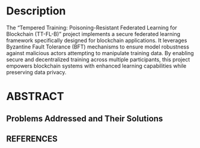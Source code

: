 # Description 
The “Tempered Training: Poisoning-Resistant Federated Learning for Blockchain (TT-FL-B)” project implements a secure federated learning framework specifically designed for blockchain applications. It leverages Byzantine Fault Tolerance (BFT) mechanisms to ensure model robustness against malicious actors attempting to manipulate training data. By enabling secure and decentralized training across multiple participants, this project empowers blockchain systems with enhanced learning capabilities while preserving data privacy.

# ABSTRACT

## Problems Addressed and Their Solutions

## REFERENCES
